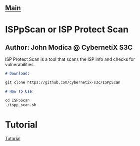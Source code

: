 ## [Main](https://CybernetiX-S3C.github.io)

# ISPpScan or ISP Protect Scan
## Author: John Modica @ CybernetiX S3C

ISP Protect Scan is a tool that scans the ISP info and checks for vulnerabilities.

```markdown
# Download:

git clone https://github.com/cybernetix-s3c/ISPpScan

# How To Use:

cd ISPpScan
./ispp_scan.sh

```
# Tutorial
[Tutorial](https://www.youtube.com/watch?v=ifsjSTEeKNM)
